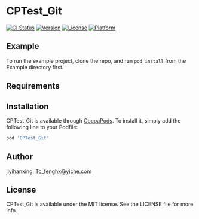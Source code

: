 # CPTest_Git

[![CI Status](https://img.shields.io/travis/jiyihanxing/CPTest_Git.svg?style=flat)](https://travis-ci.org/jiyihanxing/CPTest_Git)
[![Version](https://img.shields.io/cocoapods/v/CPTest_Git.svg?style=flat)](https://cocoapods.org/pods/CPTest_Git)
[![License](https://img.shields.io/cocoapods/l/CPTest_Git.svg?style=flat)](https://cocoapods.org/pods/CPTest_Git)
[![Platform](https://img.shields.io/cocoapods/p/CPTest_Git.svg?style=flat)](https://cocoapods.org/pods/CPTest_Git)

## Example

To run the example project, clone the repo, and run `pod install` from the Example directory first.

## Requirements

## Installation

CPTest_Git is available through [CocoaPods](https://cocoapods.org). To install
it, simply add the following line to your Podfile:

```ruby
pod 'CPTest_Git'
```

## Author

jiyihanxing, Tc_fenghx@yiche.com

## License

CPTest_Git is available under the MIT license. See the LICENSE file for more info.
